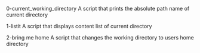 0-current_working_directory
A script that prints the absolute path name of current directory

1-listit
A script that displays content list of current directory

2-bring me home
A script that changes the working directory to users home directory
